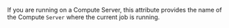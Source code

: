 If you are running on a Compute Server, this attribute provides the name of the Compute `Server` where the current job
is running.